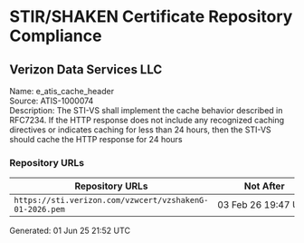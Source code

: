 # STIR/SHAKEN Certificate Repository Compliance

## Verizon Data Services LLC

Name: e_atis_cache_header\
Source: ATIS-1000074\
Description: The STI-VS shall implement the cache behavior described in RFC7234. If the HTTP response does not include any recognized caching directives or indicates caching for less than 24 hours, then the STI-VS should cache the HTTP response for 24 hours
### Repository URLs

| Repository URLs | Not After |  Problems | Link |
|-----------------|-----------|-----------|------|
| `https://sti.verizon.com/vzwcert/vzshakenG-01-2026.pem` | 03&#160;Feb&#160;26&#160;19:47&#160;UTC | true | [view](../../REPOS/3093acd9ee0a0252a67f7cfa0e6b662bb556381a/README.md) |


Generated: 01 Jun 25 21:52 UTC